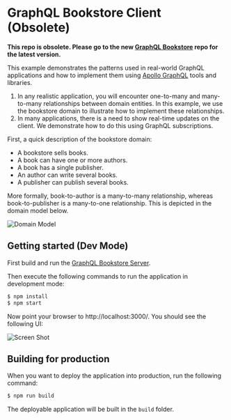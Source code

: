 GraphQL Bookstore Client (Obsolete)
===================================
**This repo is obsolete. Please go to the new [GraphQL Bookstore](https://github.com/nareshbhatia/graphql-bookstore) repo for the latest version.**

This example demonstrates the patterns used in real-world GraphQL applications and how to implement them using [Apollo GraphQL](http://dev.apollodata.com/) tools and libraries.

1. In any realistic application, you will encounter one-to-many and many-to-many relationships between domain entities. In this example, we use the bookstore domain to illustrate how to implement these relationships.
2. In many applications, there is a need to show real-time updates on the client. We demonstrate how to do this using GraphQL subscriptions.

First, a quick description of the bookstore domain:

- A bookstore sells books.
- A book can have one or more authors.
- A book has a single publisher.
- An author can write several books.
- A publisher can publish several books.

More formally, book-to-author is a many-to-many relationship, whereas book-to-publisher is a many-to-one relationship. This is depicted in the domain model below.

![Domain Model](assets/bookstore-domain-model.png)

Getting started (Dev Mode)
--------------------------
First build and run the [GraphQL Bookstore Server](https://github.com/archfirst/graphql-bookstore-server).

Then execute the following commands to run the application in development mode:

```bash
$ npm install
$ npm start
```

Now point your browser to http://localhost:3000/. You should see the following UI:

![Screen Shot](assets/screen-shot.png)

Building for production
-----------------------
When you want to deploy the application into production, run the following command:

```bash
$ npm run build
```

The deployable application will be built in the `build` folder.
